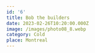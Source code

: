 ```yaml
---
id: '6'
title: Bob the builders
date: 2023-02-26T10:20:00.000Z
image: /images/photo08_8.webp
category: Cold
place: Montreal
---
```

